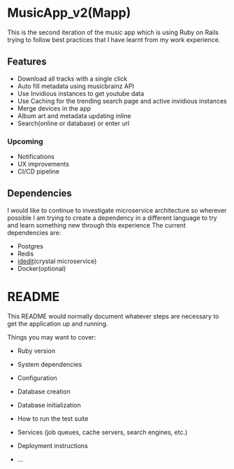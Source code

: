 # MusicApp_v2(Mapp)

This is the second iteration of the music app which is using Ruby on Rails trying to follow best practices that I have learnt from my work experience.

## Features

- Download all tracks with a single click
- Auto fill metadata using musicbrainz API
- Use Invidious instances to get youtube data
- Use Caching for the trending search page and active invidious instances
- Merge devices in the app
- Album art and metadata updating inline
- Search(online or database) or enter url

### Upcoming

- Notifications
- UX improvements
- CI/CD pipeline

## Dependencies

I would like to continue to investigate microservice architecture so wherever possible I am trying to create a dependency in a different language to try and learn something new through this experience
The current dependencies are:
- Postgres
- Redis
- [idedit](https://github.com/h4ppyr0gu3/idedit/)(crystal microservice)
- Docker(optional)

# README

This README would normally document whatever steps are necessary to get the
application up and running.

Things you may want to cover:

* Ruby version

* System dependencies

* Configuration

* Database creation

* Database initialization

* How to run the test suite

* Services (job queues, cache servers, search engines, etc.)

* Deployment instructions

* ...

